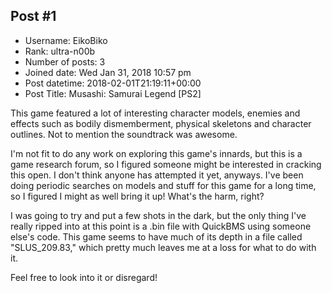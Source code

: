 ## Post #1
- Username: EikoBiko
- Rank: ultra-n00b
- Number of posts: 3
- Joined date: Wed Jan 31, 2018 10:57 pm
- Post datetime: 2018-02-01T21:19:11+00:00
- Post Title: Musashi: Samurai Legend [PS2]

This game featured a lot of interesting character models, enemies and effects such as bodily dismemberment, physical skeletons and character outlines. Not to mention the soundtrack was awesome.

I'm not fit to do any work on exploring this game's innards, but this is a game research forum, so I figured someone might be interested in cracking this open. I don't think anyone has attempted it yet, anyways. I've been doing periodic searches on models and stuff for this game for a long time, so I figured I might as well bring it up! What's the harm, right?

I was going to try and put a few shots in the dark, but the only thing I've really ripped into at this point is a .bin file with QuickBMS using someone else's code. This game seems to have much of its depth in a file called "SLUS_209.83," which pretty much leaves me at a loss for what to do with it.

Feel free to look into it or disregard!
